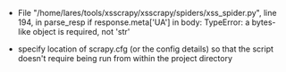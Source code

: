 * File "/home/lares/tools/xsscrapy/xsscrapy/spiders/xss_spider.py", line 194, in parse_resp
    if response.meta['UA'] in body:
TypeError: a bytes-like object is required, not 'str'

* specify location of scrapy.cfg (or the config details) so that the script doesn't require being run from within the project directory
